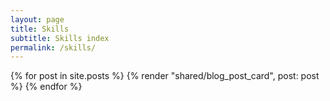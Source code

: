 ```yaml
---
layout: page
title: Skills
subtitle: Skills index
permalink: /skills/
---
```


<section class="py-12">
  <div class="grid grid-cols-1 gap-4 lg:grid-cols-2 xl:grid-cols-3">
    {% for post in site.posts %}
    {% render "shared/blog_post_card", post: post %}
    {% endfor %}
  </div>
</section>
